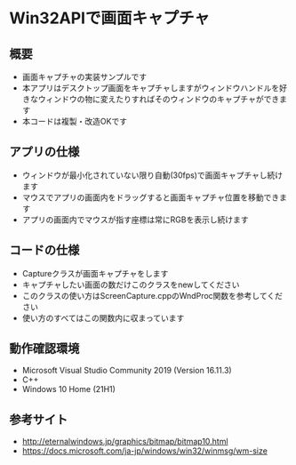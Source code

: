 # Win32APIで画面キャプチャ
## 概要
- 画面キャプチャの実装サンプルです
- 本アプリはデスクトップ画面をキャプチャしますがウィンドウハンドルを好きなウィンドウの物に変えたりすればそのウィンドウのキャプチャができます
- 本コードは複製・改造OKです
## アプリの仕様
- ウィンドウが最小化されていない限り自動(30fps)で画面キャプチャし続けます
- マウスでアプリの画面内をドラッグすると画面キャプチャ位置を移動できます
- アプリの画面内でマウスが指す座標は常にRGBを表示し続けます
## コードの仕様
- Captureクラスが画面キャプチャをします
- キャプチャしたい画面の数だけこのクラスをnewしてください
- このクラスの使い方はScreenCapture.cppのWndProc関数を参考してください
- 使い方のすべてはこの関数内に収まっています
## 動作確認環境
- Microsoft Visual Studio Community 2019 (Version 16.11.3)
- C++
- Windows 10 Home (21H1)
## 参考サイト
- http://eternalwindows.jp/graphics/bitmap/bitmap10.html
- https://docs.microsoft.com/ja-jp/windows/win32/winmsg/wm-size
